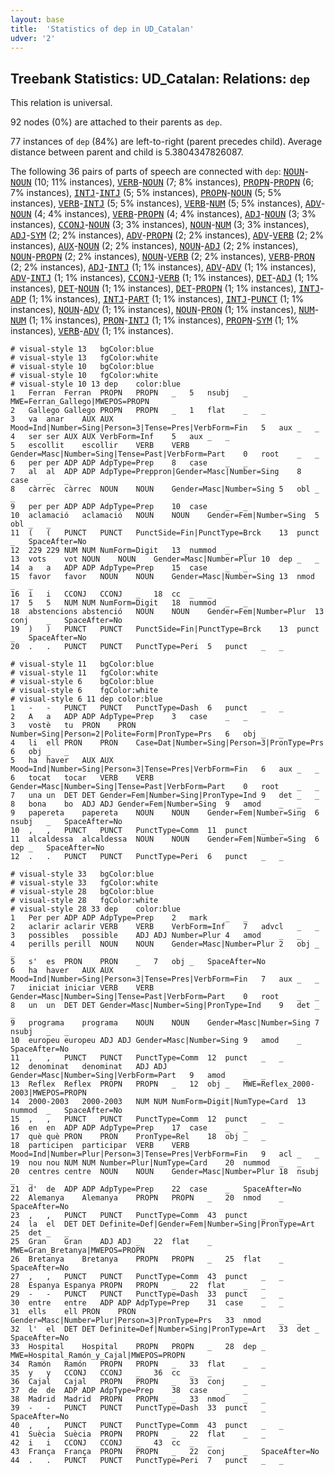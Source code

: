 ```yaml
---
layout: base
title:  'Statistics of dep in UD_Catalan'
udver: '2'
---
```


## Treebank Statistics: UD_Catalan: Relations: `dep`

This relation is universal.

92 nodes (0%) are attached to their parents as `dep`.

77 instances of `dep` (84%) are left-to-right (parent precedes child).
Average distance between parent and child is 5.3804347826087.

The following 36 pairs of parts of speech are connected with `dep`: <tt><a href="ca-pos-NOUN.html">NOUN</a></tt>-<tt><a href="ca-pos-NOUN.html">NOUN</a></tt> (10; 11% instances), <tt><a href="ca-pos-VERB.html">VERB</a></tt>-<tt><a href="ca-pos-NOUN.html">NOUN</a></tt> (7; 8% instances), <tt><a href="ca-pos-PROPN.html">PROPN</a></tt>-<tt><a href="ca-pos-PROPN.html">PROPN</a></tt> (6; 7% instances), <tt><a href="ca-pos-INTJ.html">INTJ</a></tt>-<tt><a href="ca-pos-INTJ.html">INTJ</a></tt> (5; 5% instances), <tt><a href="ca-pos-PROPN.html">PROPN</a></tt>-<tt><a href="ca-pos-NOUN.html">NOUN</a></tt> (5; 5% instances), <tt><a href="ca-pos-VERB.html">VERB</a></tt>-<tt><a href="ca-pos-INTJ.html">INTJ</a></tt> (5; 5% instances), <tt><a href="ca-pos-VERB.html">VERB</a></tt>-<tt><a href="ca-pos-NUM.html">NUM</a></tt> (5; 5% instances), <tt><a href="ca-pos-ADV.html">ADV</a></tt>-<tt><a href="ca-pos-NOUN.html">NOUN</a></tt> (4; 4% instances), <tt><a href="ca-pos-VERB.html">VERB</a></tt>-<tt><a href="ca-pos-PROPN.html">PROPN</a></tt> (4; 4% instances), <tt><a href="ca-pos-ADJ.html">ADJ</a></tt>-<tt><a href="ca-pos-NOUN.html">NOUN</a></tt> (3; 3% instances), <tt><a href="ca-pos-CCONJ.html">CCONJ</a></tt>-<tt><a href="ca-pos-NOUN.html">NOUN</a></tt> (3; 3% instances), <tt><a href="ca-pos-NOUN.html">NOUN</a></tt>-<tt><a href="ca-pos-NUM.html">NUM</a></tt> (3; 3% instances), <tt><a href="ca-pos-ADJ.html">ADJ</a></tt>-<tt><a href="ca-pos-SYM.html">SYM</a></tt> (2; 2% instances), <tt><a href="ca-pos-ADV.html">ADV</a></tt>-<tt><a href="ca-pos-PROPN.html">PROPN</a></tt> (2; 2% instances), <tt><a href="ca-pos-ADV.html">ADV</a></tt>-<tt><a href="ca-pos-VERB.html">VERB</a></tt> (2; 2% instances), <tt><a href="ca-pos-AUX.html">AUX</a></tt>-<tt><a href="ca-pos-NOUN.html">NOUN</a></tt> (2; 2% instances), <tt><a href="ca-pos-NOUN.html">NOUN</a></tt>-<tt><a href="ca-pos-ADJ.html">ADJ</a></tt> (2; 2% instances), <tt><a href="ca-pos-NOUN.html">NOUN</a></tt>-<tt><a href="ca-pos-PROPN.html">PROPN</a></tt> (2; 2% instances), <tt><a href="ca-pos-NOUN.html">NOUN</a></tt>-<tt><a href="ca-pos-VERB.html">VERB</a></tt> (2; 2% instances), <tt><a href="ca-pos-VERB.html">VERB</a></tt>-<tt><a href="ca-pos-PRON.html">PRON</a></tt> (2; 2% instances), <tt><a href="ca-pos-ADJ.html">ADJ</a></tt>-<tt><a href="ca-pos-INTJ.html">INTJ</a></tt> (1; 1% instances), <tt><a href="ca-pos-ADV.html">ADV</a></tt>-<tt><a href="ca-pos-ADV.html">ADV</a></tt> (1; 1% instances), <tt><a href="ca-pos-ADV.html">ADV</a></tt>-<tt><a href="ca-pos-INTJ.html">INTJ</a></tt> (1; 1% instances), <tt><a href="ca-pos-CCONJ.html">CCONJ</a></tt>-<tt><a href="ca-pos-VERB.html">VERB</a></tt> (1; 1% instances), <tt><a href="ca-pos-DET.html">DET</a></tt>-<tt><a href="ca-pos-ADJ.html">ADJ</a></tt> (1; 1% instances), <tt><a href="ca-pos-DET.html">DET</a></tt>-<tt><a href="ca-pos-NOUN.html">NOUN</a></tt> (1; 1% instances), <tt><a href="ca-pos-DET.html">DET</a></tt>-<tt><a href="ca-pos-PROPN.html">PROPN</a></tt> (1; 1% instances), <tt><a href="ca-pos-INTJ.html">INTJ</a></tt>-<tt><a href="ca-pos-ADP.html">ADP</a></tt> (1; 1% instances), <tt><a href="ca-pos-INTJ.html">INTJ</a></tt>-<tt><a href="ca-pos-PART.html">PART</a></tt> (1; 1% instances), <tt><a href="ca-pos-INTJ.html">INTJ</a></tt>-<tt><a href="ca-pos-PUNCT.html">PUNCT</a></tt> (1; 1% instances), <tt><a href="ca-pos-NOUN.html">NOUN</a></tt>-<tt><a href="ca-pos-ADV.html">ADV</a></tt> (1; 1% instances), <tt><a href="ca-pos-NOUN.html">NOUN</a></tt>-<tt><a href="ca-pos-PRON.html">PRON</a></tt> (1; 1% instances), <tt><a href="ca-pos-NUM.html">NUM</a></tt>-<tt><a href="ca-pos-NUM.html">NUM</a></tt> (1; 1% instances), <tt><a href="ca-pos-PRON.html">PRON</a></tt>-<tt><a href="ca-pos-INTJ.html">INTJ</a></tt> (1; 1% instances), <tt><a href="ca-pos-PROPN.html">PROPN</a></tt>-<tt><a href="ca-pos-SYM.html">SYM</a></tt> (1; 1% instances), <tt><a href="ca-pos-VERB.html">VERB</a></tt>-<tt><a href="ca-pos-ADV.html">ADV</a></tt> (1; 1% instances).


~~~ conllu
# visual-style 13	bgColor:blue
# visual-style 13	fgColor:white
# visual-style 10	bgColor:blue
# visual-style 10	fgColor:white
# visual-style 10 13 dep	color:blue
1	Ferran	Ferran	PROPN	PROPN	_	5	nsubj	_	MWE=Ferran_Gallego|MWEPOS=PROPN
2	Gallego	Gallego	PROPN	PROPN	_	1	flat	_	_
3	va	anar	AUX	AUX	Mood=Ind|Number=Sing|Person=3|Tense=Pres|VerbForm=Fin	5	aux	_	_
4	ser	ser	AUX	AUX	VerbForm=Inf	5	aux	_	_
5	escollit	escollir	VERB	VERB	Gender=Masc|Number=Sing|Tense=Past|VerbForm=Part	0	root	_	_
6	per	per	ADP	ADP	AdpType=Prep	8	case	_	_
7	al	al	ADP	ADP	AdpType=Preppron|Gender=Masc|Number=Sing	8	case	_	_
8	càrrec	càrrec	NOUN	NOUN	Gender=Masc|Number=Sing	5	obl	_	_
9	per	per	ADP	ADP	AdpType=Prep	10	case	_	_
10	aclamació	aclamació	NOUN	NOUN	Gender=Fem|Number=Sing	5	obl	_	_
11	(	(	PUNCT	PUNCT	PunctSide=Fin|PunctType=Brck	13	punct	_	SpaceAfter=No
12	229	229	NUM	NUM	NumForm=Digit	13	nummod	_	_
13	vots	vot	NOUN	NOUN	Gender=Masc|Number=Plur	10	dep	_	_
14	a	a	ADP	ADP	AdpType=Prep	15	case	_	_
15	favor	favor	NOUN	NOUN	Gender=Masc|Number=Sing	13	nmod	_	_
16	i	i	CCONJ	CCONJ	_	18	cc	_	_
17	5	5	NUM	NUM	NumForm=Digit	18	nummod	_	_
18	abstencions	abstenció	NOUN	NOUN	Gender=Fem|Number=Plur	13	conj	_	SpaceAfter=No
19	)	)	PUNCT	PUNCT	PunctSide=Fin|PunctType=Brck	13	punct	_	SpaceAfter=No
20	.	.	PUNCT	PUNCT	PunctType=Peri	5	punct	_	_

~~~


~~~ conllu
# visual-style 11	bgColor:blue
# visual-style 11	fgColor:white
# visual-style 6	bgColor:blue
# visual-style 6	fgColor:white
# visual-style 6 11 dep	color:blue
1	-	-	PUNCT	PUNCT	PunctType=Dash	6	punct	_	_
2	A	a	ADP	ADP	AdpType=Prep	3	case	_	_
3	vostè	tu	PRON	PRON	Number=Sing|Person=2|Polite=Form|PronType=Prs	6	obj	_	_
4	li	ell	PRON	PRON	Case=Dat|Number=Sing|Person=3|PronType=Prs	6	obj	_	_
5	ha	haver	AUX	AUX	Mood=Ind|Number=Sing|Person=3|Tense=Pres|VerbForm=Fin	6	aux	_	_
6	tocat	tocar	VERB	VERB	Gender=Masc|Number=Sing|Tense=Past|VerbForm=Part	0	root	_	_
7	una	un	DET	DET	Gender=Fem|Number=Sing|PronType=Ind	9	det	_	_
8	bona	bo	ADJ	ADJ	Gender=Fem|Number=Sing	9	amod	_	_
9	papereta	papereta	NOUN	NOUN	Gender=Fem|Number=Sing	6	nsubj	_	SpaceAfter=No
10	,	,	PUNCT	PUNCT	PunctType=Comm	11	punct	_	_
11	alcaldessa	alcaldessa	NOUN	NOUN	Gender=Fem|Number=Sing	6	dep	_	SpaceAfter=No
12	.	.	PUNCT	PUNCT	PunctType=Peri	6	punct	_	_

~~~


~~~ conllu
# visual-style 33	bgColor:blue
# visual-style 33	fgColor:white
# visual-style 28	bgColor:blue
# visual-style 28	fgColor:white
# visual-style 28 33 dep	color:blue
1	Per	per	ADP	ADP	AdpType=Prep	2	mark	_	_
2	aclarir	aclarir	VERB	VERB	VerbForm=Inf	7	advcl	_	_
3	possibles	possible	ADJ	ADJ	Number=Plur	4	amod	_	_
4	perills	perill	NOUN	NOUN	Gender=Masc|Number=Plur	2	obj	_	_
5	s'	es	PRON	PRON	_	7	obj	_	SpaceAfter=No
6	ha	haver	AUX	AUX	Mood=Ind|Number=Sing|Person=3|Tense=Pres|VerbForm=Fin	7	aux	_	_
7	iniciat	iniciar	VERB	VERB	Gender=Masc|Number=Sing|Tense=Past|VerbForm=Part	0	root	_	_
8	un	un	DET	DET	Gender=Masc|Number=Sing|PronType=Ind	9	det	_	_
9	programa	programa	NOUN	NOUN	Gender=Masc|Number=Sing	7	nsubj	_	_
10	europeu	europeu	ADJ	ADJ	Gender=Masc|Number=Sing	9	amod	_	SpaceAfter=No
11	,	,	PUNCT	PUNCT	PunctType=Comm	12	punct	_	_
12	denominat	denominat	ADJ	ADJ	Gender=Masc|Number=Sing|VerbForm=Part	9	amod	_	_
13	Reflex	Reflex	PROPN	PROPN	_	12	obj	_	MWE=Reflex_2000-2003|MWEPOS=PROPN
14	2000-2003	2000-2003	NUM	NUM	NumForm=Digit|NumType=Card	13	nummod	_	SpaceAfter=No
15	,	,	PUNCT	PUNCT	PunctType=Comm	12	punct	_	_
16	en	en	ADP	ADP	AdpType=Prep	17	case	_	_
17	què	què	PRON	PRON	PronType=Rel	18	obj	_	_
18	participen	participar	VERB	VERB	Mood=Ind|Number=Plur|Person=3|Tense=Pres|VerbForm=Fin	9	acl	_	_
19	nou	nou	NUM	NUM	Number=Plur|NumType=Card	20	nummod	_	_
20	centres	centre	NOUN	NOUN	Gender=Masc|Number=Plur	18	nsubj	_	_
21	d'	de	ADP	ADP	AdpType=Prep	22	case	_	SpaceAfter=No
22	Alemanya	Alemanya	PROPN	PROPN	_	20	nmod	_	SpaceAfter=No
23	,	,	PUNCT	PUNCT	PunctType=Comm	43	punct	_	_
24	la	el	DET	DET	Definite=Def|Gender=Fem|Number=Sing|PronType=Art	25	det	_	_
25	Gran	Gran	ADJ	ADJ	_	22	flat	_	MWE=Gran_Bretanya|MWEPOS=PROPN
26	Bretanya	Bretanya	PROPN	PROPN	_	25	flat	_	SpaceAfter=No
27	,	,	PUNCT	PUNCT	PunctType=Comm	43	punct	_	_
28	Espanya	Espanya	PROPN	PROPN	_	22	flat	_	_
29	-	-	PUNCT	PUNCT	PunctType=Dash	33	punct	_	_
30	entre	entre	ADP	ADP	AdpType=Prep	31	case	_	_
31	ells	ell	PRON	PRON	Gender=Masc|Number=Plur|Person=3|PronType=Prs	33	nmod	_	_
32	l'	el	DET	DET	Definite=Def|Number=Sing|PronType=Art	33	det	_	SpaceAfter=No
33	Hospital	Hospital	PROPN	PROPN	_	28	dep	_	MWE=Hospital_Ramón_y_Cajal|MWEPOS=PROPN
34	Ramón	Ramón	PROPN	PROPN	_	33	flat	_	_
35	y	y	CCONJ	CCONJ	_	36	cc	_	_
36	Cajal	Cajal	PROPN	PROPN	_	33	conj	_	_
37	de	de	ADP	ADP	AdpType=Prep	38	case	_	_
38	Madrid	Madrid	PROPN	PROPN	_	33	nmod	_	_
39	-	-	PUNCT	PUNCT	PunctType=Dash	33	punct	_	SpaceAfter=No
40	,	,	PUNCT	PUNCT	PunctType=Comm	43	punct	_	_
41	Suècia	Suècia	PROPN	PROPN	_	22	flat	_	_
42	i	i	CCONJ	CCONJ	_	43	cc	_	_
43	França	França	PROPN	PROPN	_	22	conj	_	SpaceAfter=No
44	.	.	PUNCT	PUNCT	PunctType=Peri	7	punct	_	_

~~~


